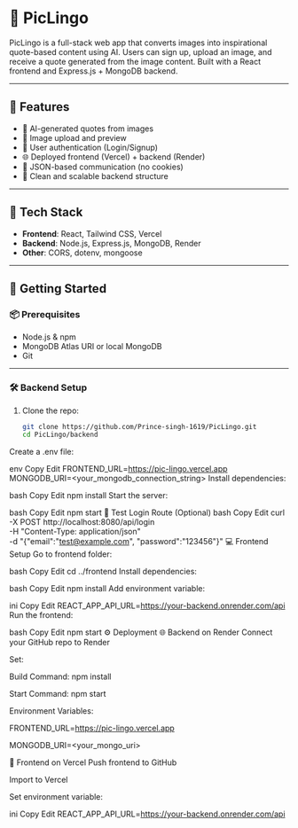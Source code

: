 # 📸 PicLingo

PicLingo is a full-stack web app that converts images into inspirational quote-based content using AI. Users can sign up, upload an image, and receive a quote generated from the image content. Built with a React frontend and Express.js + MongoDB backend.

---

## 📌 Features

- 🧠 AI-generated quotes from images  
- 📸 Image upload and preview  
- 🔐 User authentication (Login/Signup)  
- 🌐 Deployed frontend (Vercel) + backend (Render)  
- 🔄 JSON-based communication (no cookies)  
- 🧱 Clean and scalable backend structure

---

## 🧩 Tech Stack

- **Frontend**: React, Tailwind CSS, Vercel
- **Backend**: Node.js, Express.js, MongoDB, Render
- **Other**: CORS, dotenv, mongoose

---

## 🚀 Getting Started

### 📦 Prerequisites

- Node.js & npm
- MongoDB Atlas URI or local MongoDB
- Git

---

### 🛠️ Backend Setup

1. Clone the repo:
   ```bash
   git clone https://github.com/Prince-singh-1619/PicLingo.git
   cd PicLingo/backend
Create a .env file:

env
Copy
Edit
FRONTEND_URL=https://pic-lingo.vercel.app
MONGODB_URI=<your_mongodb_connection_string>
Install dependencies:

bash
Copy
Edit
npm install
Start the server:

bash
Copy
Edit
npm start
🧪 Test Login Route (Optional)
bash
Copy
Edit
curl -X POST http://localhost:8080/api/login \
  -H "Content-Type: application/json" \
  -d "{\"email\":\"test@example.com\", \"password\":\"123456\"}"
💻 Frontend Setup
Go to frontend folder:

bash
Copy
Edit
cd ../frontend
Install dependencies:

bash
Copy
Edit
npm install
Add environment variable:

ini
Copy
Edit
REACT_APP_API_URL=https://your-backend.onrender.com/api
Run the frontend:

bash
Copy
Edit
npm start
⚙️ Deployment
🌐 Backend on Render
Connect your GitHub repo to Render

Set:

Build Command: npm install

Start Command: npm start

Environment Variables:

FRONTEND_URL=https://pic-lingo.vercel.app

MONGODB_URI=<your_mongo_uri>

📲 Frontend on Vercel
Push frontend to GitHub

Import to Vercel

Set environment variable:

ini
Copy
Edit
REACT_APP_API_URL=https://your-backend.onrender.com/api

